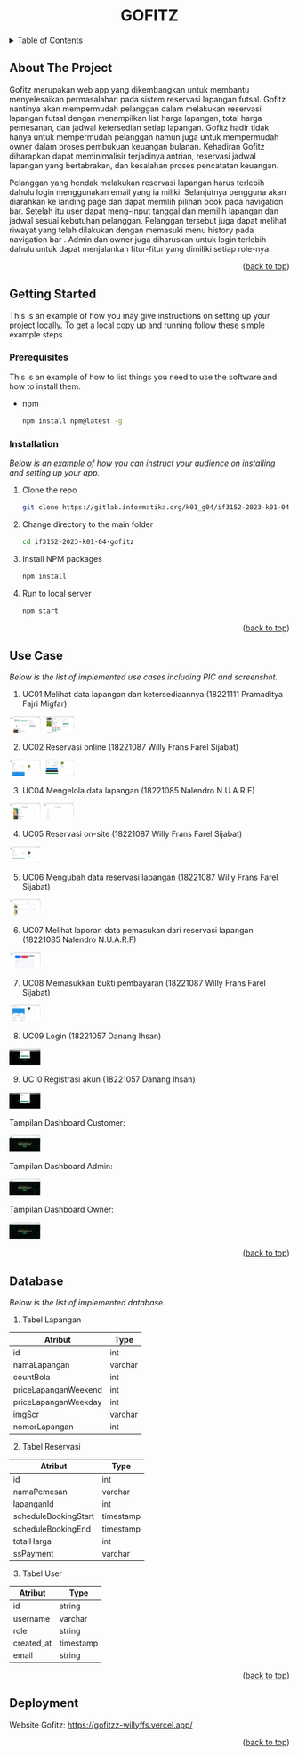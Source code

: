 <a name="readme-top"></a>

<h1 align="center">GOFITZ</h1>

<details>
  <summary>Table of Contents</summary>
  <ol>
    <li>
      <a href="#about-the-project">About The Project</a>
    </li>
    <li>
      <a href="#getting-started">Getting Started</a>
      <ul>
        <li><a href="#prerequisites">Prerequisites</a></li>
        <li><a href="#installation">Installation</a></li>
      </ul>
    </li>
    <li><a href="#use-case">Use Case</a></li>
    <li><a href="#database">Database</a></li>
    <li><a href="#deployment">Deployment</a></li>
  </ol>
</details>

## About The Project
Gofitz merupakan web app yang dikembangkan untuk membantu menyelesaikan permasalahan pada sistem reservasi lapangan futsal. Gofitz nantinya akan mempermudah pelanggan dalam melakukan reservasi lapangan futsal dengan menampilkan list harga lapangan, total harga pemesanan, dan jadwal ketersedian setiap lapangan. Gofitz hadir tidak hanya untuk mempermudah pelanggan namun juga untuk mempermudah owner dalam proses pembukuan keuangan bulanan. Kehadiran Gofitz diharapkan dapat meminimalisir terjadinya antrian, reservasi jadwal lapangan yang bertabrakan, dan kesalahan proses pencatatan keuangan. 

Pelanggan yang hendak melakukan reservasi lapangan harus terlebih dahulu login menggunakan email yang ia miliki. Selanjutnya pengguna akan diarahkan ke landing page dan dapat memilih pilihan book pada navigation bar. Setelah itu user dapat meng-input tanggal dan memilih lapangan dan jadwal sesuai kebutuhan pelanggan. Pelanggan tersebut juga dapat melihat riwayat yang telah dilakukan dengan memasuki menu history pada navigation bar . Admin dan owner juga diharuskan untuk login terlebih dahulu untuk dapat menjalankan fitur-fitur yang dimiliki setiap role-nya.

<p align="right">(<a href="#readme-top">back to top</a>)</p>

## Getting Started

This is an example of how you may give instructions on setting up your project locally.
To get a local copy up and running follow these simple example steps.

### Prerequisites

This is an example of how to list things you need to use the software and how to install them.
* npm
  ```sh
  npm install npm@latest -g
  ```

### Installation

_Below is an example of how you can instruct your audience on installing and setting up your app._
1. Clone the repo
   ```sh
   git clone https://gitlab.informatika.org/k01_g04/if3152-2023-k01-04-gofitz.git
   ```
2. Change directory to the main folder
    ```sh
   cd if3152-2023-k01-04-gofitz
   ```
3. Install NPM packages
   ```sh
   npm install
   ```
4. Run to local server
   ```sh
   npm start
   ```

<p align="right">(<a href="#readme-top">back to top</a>)</p>

## Use Case
_Below is the list of implemented use cases including PIC and screenshot._

1. UC01 Melihat data lapangan dan ketersediaannya (18221111 Pramaditya Fajri Migfar)

<img src="doc/uc01part1.png" height="30" >
<img src="doc/uc01part2.png" height="30" >

2. UC02 Reservasi online (18221087 Willy Frans Farel Sijabat)

<img src="doc/uc02part1.png" height="30" >
<img src="doc/uc02part2.png" height="30" >

3. UC04 Mengelola data lapangan (18221085 Nalendro N.U.A.R.F)

<img src="doc/uc04part1.png" height="30" >
<img src="doc/uc04part2.png" height="30" >

4. UC05 Reservasi on-site (18221087 Willy Frans Farel Sijabat)

<img src="doc/uc05part1.png" height="30" >

5. UC06 Mengubah data reservasi lapangan (18221087 Willy Frans Farel Sijabat)

<img src="doc/uc06part1.png" height="30" >

6. UC07 Melihat laporan data pemasukan dari reservasi lapangan (18221085 Nalendro N.U.A.R.F)

<img src="doc/uc07part1.png" height="30" >

7. UC08 Memasukkan bukti pembayaran (18221087 Willy Frans Farel Sijabat)

<img src="doc/uc08part1.png" height="30" >

8. UC09 Login (18221057 Danang Ihsan)

<img src="doc/uc09part1.png" height="30" >

9. UC10 Registrasi akun (18221057 Danang Ihsan)

<img src="doc/uc10part1.png" height="30" >

Tampilan Dashboard Customer:

<img src="doc/dashboardcustomer.png" height="30" >

Tampilan Dashboard Admin:

<img src="doc/dashboardadmin.png" height="30" >

Tampilan Dashboard Owner:

<img src="doc/dashboardowner.png" height="30" >

<p align="right">(<a href="#readme-top">back to top</a>)</p>

## Database
_Below is the list of implemented database._

1. Tabel Lapangan

| Atribut | Type | 
|---------| ---- |
| id | int |
| namaLapangan | varchar | 
| countBola | int |
| priceLapanganWeekend | int |
| priceLapanganWeekday | int |
| imgScr | varchar | 
| nomorLapangan | int |

2. Tabel Reservasi 

| Atribut | Type |
| ---- | ---|
| id | int |
| namaPemesan | varchar |
| lapanganId | int |
| scheduleBookingStart | timestamp |
| scheduleBookingEnd | timestamp |
| totalHarga | int |
| ssPayment | varchar |

3. Tabel User

| Atribut | Type |
| ---- | ---- |
| id | string |
| username | varchar |
| role | string |
| created_at | timestamp |
| email | string |

<p align="right">(<a href="#readme-top">back to top</a>)</p>

## Deployment

Website Gofitz: https://gofitzz-willyffs.vercel.app/

<p align="right">(<a href="#readme-top">back to top</a>)</p>
